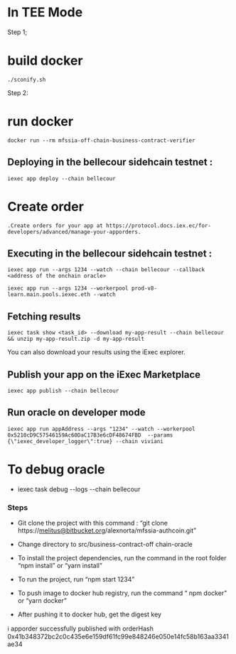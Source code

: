 
# In TEE Mode
Step 1;
# build docker

```./sconify.sh```

Step 2:
# run docker

```docker run --rm mfssia-off-chain-business-contract-verifier```

## Deploying in the bellecour sidehcain testnet :
```iexec app deploy --chain bellecour```

# Create order
```
.Create orders for your app at https://protocol.docs.iex.ec/for-developers/advanced/manage-your-apporders.
```
## Executing in the bellecour sidehcain testnet :

```iexec app run --args 1234 --watch --chain bellecour --callback <address of the onchain oracle> ```

```
iexec app run --args 1234 --workerpool prod-v8-learn.main.pools.iexec.eth --watch

```
## Fetching results
```iexec task show <task_id> --download my-app-result --chain bellecour && unzip my-app-result.zip -d my-app-result ```

You can also download your results using the iExec explorer.

##  Publish your app on the iExec Marketplace
```iexec app publish --chain bellecour```


## Run oracle on developer mode

```iexec app run appAddress --args "1234" --watch --workerpool 0x5210cD9C57546159Ac60DaC17B3e6cDF48674FBD  --params {\"iexec_developer_logger\":true} --chain viviani```

# To debug oracle
- iexec task debug <taskid> --logs --chain bellecour

 ### Steps 
- Git clone the project with this command :  “git clone https://melitus@bitbucket.org/alexnorta/mfssia-authcoin.git”
 
- Change directory to src/business-contract-off chain-oracle
 
- To install the project dependencies, run the command in the root folder “npm install” or “yarn install”
 
- To run the project, run “npm start 1234” 
 
- To push image to docker hub registry, run the command “ npm docker” or “yarn docker”
 
- After pushing it to docker hub, get the digest key


ℹ apporder successfully published with orderHash 0x41b348372bc2c0c435e6e159df61fc99e848246e050e14fc58b163aa3341ae34

